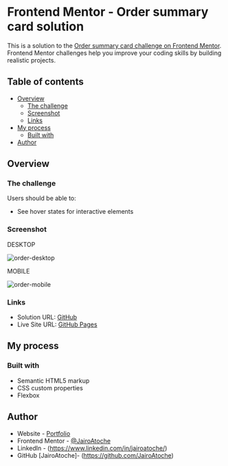 # Frontend Mentor - Order summary card solution

This is a solution to the [Order summary card challenge on Frontend Mentor](https://www.frontendmentor.io/challenges/order-summary-component-QlPmajDUj). Frontend Mentor challenges help you improve your coding skills by building realistic projects. 

## Table of contents

- [Overview](#overview)
  - [The challenge](#the-challenge)
  - [Screenshot](#screenshot)
  - [Links](#links)
- [My process](#my-process)
  - [Built with](#built-with)
- [Author](#author)

## Overview

### The challenge

Users should be able to:

- See hover states for interactive elements

### Screenshot
DESKTOP

![order-desktop](https://user-images.githubusercontent.com/44626985/167983690-fc16d299-fed4-4907-bd4c-7d77f4ed6f47.png)

MOBILE

![order-mobile](https://user-images.githubusercontent.com/44626985/167983692-a067cd55-d28e-41fb-9b8f-1f5668d46124.png)

### Links

- Solution URL: [GitHub](https://github.com/JairoAtoche/Order-Summary-Component)
- Live Site URL: [GitHub Pages]()

## My process

### Built with

- Semantic HTML5 markup
- CSS custom properties
- Flexbox

## Author

- Website - [Portfolio](https://jairoatoche.github.io/)
- Frontend Mentor - [@JairoAtoche](https://www.frontendmentor.io/profile/JairoAtoche)
- LinkedIn - (https://www.linkedin.com/in/jairoatoche/)
- GitHub [JairoAtoche]- (https://github.com/JairoAtoche)